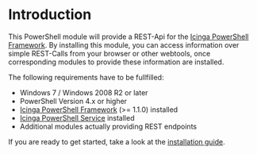 Introduction
===

This PowerShell module will provide a REST-Api for the [Icinga PowerShell Framework](https://icinga.com/docs/windows). By installing this module, you can access information over simple REST-Calls from your browser or other webtools, once corresponding modules to provide these information are installed.

The following requirements have to be fullfilled:

* Windows 7 / Windows 2008 R2 or later
* PowerShell Version 4.x or higher
* [Icinga PowerShell Framework](https://icinga.com/docs/windows) (>= 1.1.0) installed
* [Icinga PowerShell Service](https://icinga.com/docs/windows/latest/service) installed
* Additional modules actually providing REST endpoints

If you are ready to get started, take a look at the [installation guide](02-Installation.md).
